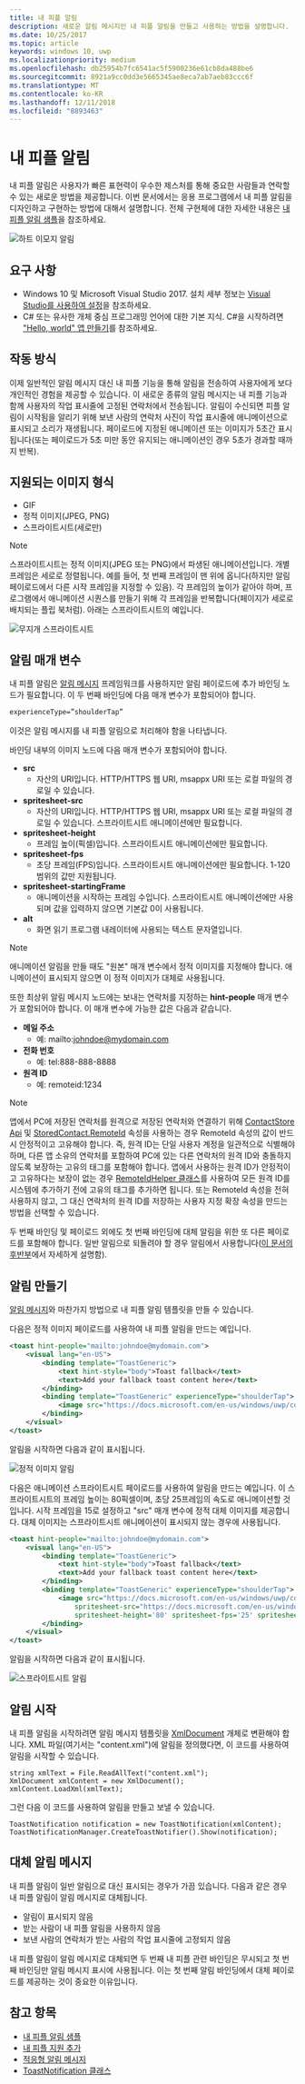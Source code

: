 ```yaml
---
title: 내 피플 알림
description: 새로운 알림 메시지인 내 피플 알림을 만들고 사용하는 방법을 설명합니다.
ms.date: 10/25/2017
ms.topic: article
keywords: windows 10, uwp
ms.localizationpriority: medium
ms.openlocfilehash: db25954b7fc6541ac5f5900236e61cb8da488be6
ms.sourcegitcommit: 8921a9cc0dd3e5665345ae8eca7ab7aeb83ccc6f
ms.translationtype: MT
ms.contentlocale: ko-KR
ms.lasthandoff: 12/11/2018
ms.locfileid: "8893463"
---
```

# <a name="my-people-notifications"></a>내 피플 알림

내 피플 알림은 사용자가 빠른 표현력이 우수한 제스처를 통해 중요한 사람들과 연락할 수 있는 새로운 방법을 제공합니다. 이번 문서에서는 응용 프로그램에서 내 피플 알림을 디자인하고 구현하는 방법에 대해서 설명합니다. 전체 구현체에 대한 자세한 내용은 [내 피플 알림 샘플](https://github.com/Microsoft/Windows-universal-samples/tree/dev/Samples/MyPeopleNotifications)을 참조하세요.

![하트 이모지 알림](images/heart-emoji-notification-small.gif)

## <a name="requirements"></a>요구 사항

+ Windows 10 및 Microsoft Visual Studio 2017. 설치 세부 정보는 [Visual Studio를 사용하여 설정](https://docs.microsoft.com/en-us/windows/uwp/get-started/get-set-up)을 참조하세요.
+ C# 또는 유사한 개체 중심 프로그래밍 언어에 대한 기본 지식. C#을 시작하려면 ["Hello, world" 앱 만들기](https://docs.microsoft.com/en-us/windows/uwp/get-started/create-a-hello-world-app-xaml-universal)를 참조하세요.

## <a name="how-it-works"></a>작동 방식

이제 일반적인 알림 메시지 대신 내 피플 기능을 통해 알림을 전송하여 사용자에게 보다 개인적인 경험을 제공할 수 있습니다. 이 새로운 종류의 알림 메시지는 내 피플 기능과 함께 사용자의 작업 표시줄에 고정된 연락처에서 전송됩니다. 알림이 수신되면 피플 알림이 시작됨을 알리기 위해 보낸 사람의 연락처 사진이 작업 표시줄에 애니메이션으로 표시되고 소리가 재생됩니다. 페이로드에 지정된 애니메이션 또는 이미지가 5초간 표시됩니다(또는 페이로드가 5초 미만 동안 유지되는 애니메이션인 경우 5초가 경과할 때까지 반복).

## <a name="supported-image-types"></a>지원되는 이미지 형식

+ GIF
+ 정적 이미지(JPEG, PNG)
+ 스프라이트시트(세로만)

> [!NOTE]
> 스프라이트시트는 정적 이미지(JPEG 또는 PNG)에서 파생된 애니메이션입니다. 개별 프레임은 세로로 정렬됩니다. 예를 들어, 첫 번째 프레임이 맨 위에 옵니다(하지만 알림 페이로드에서 다른 시작 프레임을 지정할 수 있음). 각 프레임의 높이가 같아야 하며, 프로그램에서 애니메이션 시퀀스를 만들기 위해 각 프레임을 반복합니다(페이지가 세로로 배치되는 플립 북처럼). 아래는 스프라이트시트의 예입니다.

![무지개 스프라이트시트](images/shoulder-tap-rainbow-spritesheet.png)

## <a name="notification-parameters"></a>알림 매개 변수
내 피플 알림은 [알림 메시지](../design/shell/tiles-and-notifications/adaptive-interactive-toasts.md) 프레임워크를 사용하지만 알림 페이로드에 추가 바인딩 노드가 필요합니다. 이 두 번째 바인딩에 다음 매개 변수가 포함되어야 합니다.

```xml
experienceType=”shoulderTap”
```

이것은 알림 메시지를 내 피플 알림으로 처리해야 함을 나타냅니다.

바인딩 내부의 이미지 노드에 다음 매개 변수가 포함되어야 합니다.

+ **src**
    + 자산의 URI입니다. HTTP/HTTPS 웹 URI, msappx URI 또는 로컬 파일의 경로일 수 있습니다.
+ **spritesheet-src**
    + 자산의 URI입니다. HTTP/HTTPS 웹 URI, msappx URI 또는 로컬 파일의 경로일 수 있습니다. 스프라이트시트 애니메이션에만 필요합니다.
+ **spritesheet-height**
    + 프레임 높이(픽셀)입니다. 스프라이트시트 애니메이션에만 필요합니다.
+ **spritesheet-fps**
    + 초당 프레임(FPS)입니다. 스프라이트시트 애니메이션에만 필요합니다. 1-120 범위의 값만 지원됩니다.
+ **spritesheet-startingFrame**
    + 애니메이션을 시작하는 프레임 수입니다. 스프라이트시트 애니메이션에만 사용되며 값을 입력하지 않으면 기본값 0이 사용됩니다.
+ **alt**
    + 화면 읽기 프로그램 내레이터에 사용되는 텍스트 문자열입니다.

> [!NOTE]
> 애니메이션 알림을 만들 때도 "원본" 매개 변수에서 정적 이미지를 지정해야 합니다. 애니메이션이 표시되지 않으면 이 정적 이미지가 대체로 사용됩니다.

또한 최상위 알림 메시지 노드에는 보내는 연락처를 지정하는 **hint-people** 매개 변수가 포함되어야 합니다. 이 매개 변수에 가능한 값은 다음과 같습니다.

+ **메일 주소** 
    + 예: mailto:johndoe@mydomain.com
+ **전화 번호** 
    + 예: tel:888-888-8888
+ **원격 ID** 
    + 예: remoteid:1234

> [!NOTE]
> 앱에서 PC에 저장된 연락처를 원격으로 저장된 연락처와 연결하기 위해 [ContactStore Api](https://docs.microsoft.com/en-us/uwp/api/windows.applicationmodel.contacts.contactstore) 및 [StoredContact.RemoteId](https://docs.microsoft.com/en-us/uwp/api/Windows.Phone.PersonalInformation.StoredContact.RemoteId) 속성을 사용하는 경우 RemoteId 속성의 값이 반드시 안정적이고 고유해야 합니다. 즉, 원격 ID는 단일 사용자 계정을 일관적으로 식별해야 하며, 다른 앱 소유의 연락처를 포함하여 PC에 있는 다른 연락처의 원격 ID와 충돌하지 않도록 보장하는 고유의 태그를 포함해야 합니다.
> 앱에서 사용하는 원격 ID가 안정적이고 고유하다는 보장이 없는 경우 [RemoteIdHelper 클래스](https://msdn.microsoft.com/en-us/library/windows/apps/jj207024(v=vs.105).aspx#BKMK_UsingtheRemoteIdHelperclass)를 사용하여 모든 원격 ID를 시스템에 추가하기 전에 고유의 태그를 추가하면 됩니다. 또는 RemoteId 속성을 전혀 사용하지 않고, 그 대신 연락처의 원격 ID를 저장하는 사용자 지정 확장 속성을 만드는 방법을 선택할 수 있습니다.

두 번째 바인딩 및 페이로드 외에도 첫 번째 바인딩에 대체 알림을 위한 또 다른 페이로드를 포함해야 합니다. 일반 알림으로 되돌려야 할 경우 알림에서 사용합니다([이 문서의 후반부](https://review.docs.microsoft.com/en-us/windows/uwp/contacts-and-calendar/my-people-notifications#falling-back-to-toast)에서 자세하게 설명함).

## <a name="creating-the-notification"></a>알림 만들기
[알림 메시지](../design/shell/tiles-and-notifications/adaptive-interactive-toasts.md)와 마찬가지 방법으로 내 피플 알림 템플릿을 만들 수 있습니다.

다음은 정적 이미지 페이로드를 사용하여 내 피플 알림을 만드는 예입니다.

```xml
<toast hint-people="mailto:johndoe@mydomain.com">
    <visual lang="en-US">
        <binding template="ToastGeneric">
            <text hint-style="body">Toast fallback</text>
            <text>Add your fallback toast content here</text>
        </binding>
        <binding template="ToastGeneric" experienceType="shoulderTap">
            <image src="https://docs.microsoft.com/en-us/windows/uwp/contacts-and-calendar/images/shoulder-tap-static-payload.png"/>
        </binding>
    </visual>
</toast>
```

알림을 시작하면 다음과 같이 표시됩니다.

![정적 이미지 알림](images/static-image-notification-small.gif)

다음은 애니메이션 스프라이트시트 페이로드를 사용하여 알림을 만드는 예입니다. 이 스프라이트시트의 프레임 높이는 80픽셀이며, 초당 25프레임의 속도로 애니메이션할 것입니다. 시작 프레임을 15로 설정하고 "src" 매개 변수에 정적 대체 이미지를 제공합니다. 대체 이미지는 스프라이트시트 애니메이션이 표시되지 않는 경우에 사용됩니다.

```xml
<toast hint-people="mailto:johndoe@mydomain.com">
    <visual lang="en-US">
        <binding template="ToastGeneric">
            <text hint-style="body">Toast fallback</text>
            <text>Add your fallback toast content here</text>
        </binding>
        <binding template="ToastGeneric" experienceType="shoulderTap">
            <image src="https://docs.microsoft.com/en-us/windows/uwp/contacts-and-calendar/images/shoulder-tap-pizza-static.png"
                spritesheet-src="https://docs.microsoft.com/en-us/windows/uwp/contacts-and-calendar/images/shoulder-tap-pizza-spritesheet.png"
                spritesheet-height='80' spritesheet-fps='25' spritesheet-startingFrame='15'/>
        </binding>
    </visual>
</toast>
```

알림을 시작하면 다음과 같이 표시됩니다.

![스프라이트시트 알림](images/pizza-notification-small.gif)

## <a name="starting-the-notification"></a>알림 시작
내 피플 알림을 시작하려면 알림 메시지 템플릿을 [XmlDocument](https://msdn.microsoft.com/en-us/library/windows/apps/windows.data.xml.dom.xmldocument.aspx) 개체로 변환해야 합니다. XML 파일(여기서는 "content.xml")에 알림을 정의했다면, 이 코드를 사용하여 알림을 시작할 수 있습니다.

```CSharp
string xmlText = File.ReadAllText("content.xml");
XmlDocument xmlContent = new XmlDocument();
xmlContent.LoadXml(xmlText);
```

그런 다음 이 코드를 사용하여 알림을 만들고 보낼 수 있습니다.

```CSharp
ToastNotification notification = new ToastNotification(xmlContent);
ToastNotificationManager.CreateToastNotifier().Show(notification);
```

## <a name="falling-back-to-toast"></a>대체 알림 메시지
내 피플 알림이 일반 알림으로 대신 표시되는 경우가 가끔 있습니다. 다음과 같은 경우 내 피플 알림이 알림 메시지로 대체됩니다.

+ 알림이 표시되지 않음
+ 받는 사람이 내 피플 알림을 사용하지 않음
+ 보낸 사람의 연락처가 받는 사람의 작업 표시줄에 고정되지 않음

내 피플 알림이 알림 메시지로 대체되면 두 번째 내 피플 관련 바인딩은 무시되고 첫 번째 바인딩만 알림 메시지 표시에 사용됩니다. 이는 첫 번째 알림 바인딩에서 대체 페이로드를 제공하는 것이 중요한 이유입니다.

## <a name="see-also"></a>참고 항목
+ [내 피플 알림 샘플](https://github.com/Microsoft/Windows-universal-samples/tree/dev/Samples/MyPeopleNotifications)
+ [내 피플 지원 추가](my-people-support.md)
+ [적응형 알림 메시지](../design/shell/tiles-and-notifications/adaptive-interactive-toasts.md)
+ [ToastNotification 클래스](https://docs.microsoft.com/en-us/uwp/api/windows.ui.notifications.toastnotification)